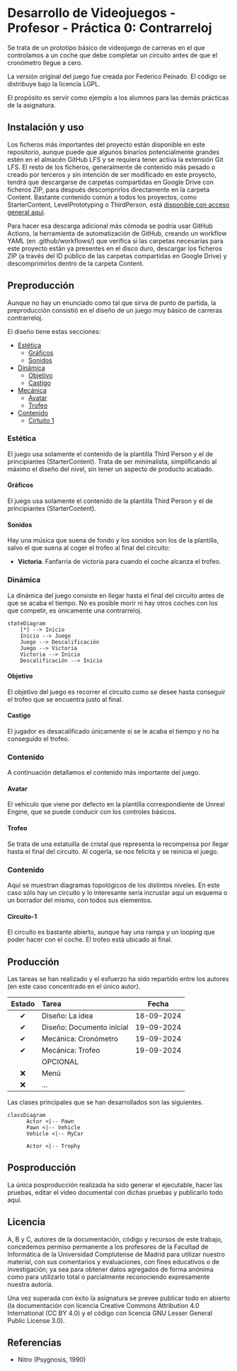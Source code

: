 # Desarrollo de Videojuegos - Profesor - Práctica 0: Contrarreloj

Se trata de un prototipo básico de videojuego de carreras en el que controlamos a un coche que debe completar un circuito antes de que el cronómetro llegue a cero.

La versión original del juego fue creada por Federico Peinado. El código se distribuye bajo la licencia LGPL.

El propósito es servir como ejemplo a los alumnos para las demás prácticas de la asignatura.

## Instalación y uso
Los ficheros más importantes del proyecto están disponible en este repositorio, aunque puede que algunos binarios potencialmente grandes estén en el almacén GitHub LFS y se requiera tener activa la extensión Git LFS. 
El resto de los ficheros, generalmente de contenido más pesado o creado por terceros y sin intención de ser modificado en este proyecto, tendrá que descargarse de carpetas compartidas en Google Drive con ficheros ZIP, para después descomprirlos directamente en la carpeta Content. 
Bastante contenido común a todos los proyectos, como StarterContent, LevelPrototyping o ThirdPerson, está [disponible con acceso general aquí](https://drive.google.com/drive/u/0/folders/1TfoB5S3yQw49-onoFfn0q79PTfk2RoSE).

Para hacer esa descarga adicional más cómoda se podría usar GitHub Actions, la herramienta de automatización de GitHub, creando un workflow YAML (en .github/workflows/) que verifica si las carpetas necesarias para este proyecto están ya presentes en el disco duro, descargar los ficheros ZIP (a través del ID público de las carpetas compartidas en Google Drive) y descomprimirlos dentro de la carpeta Content.

## Preproducción
Aunque no hay un enunciado como tal que sirva de punto de partida, la preproducción consistió en el diseño de un juego muy básico de carreras contrarreloj.

El diseño tiene estas secciones:
- [Estética](#Estética)
  * [Gráficos](#Gráficos)
  * [Sonidos](#Sonidos)
- [Dinámica](#Dinámica)
  * [Objetivo](#Objetivo)
  * [Castigo](#Castigo)
- [Mecánica](#Mecánica)
  * [Avatar](#Avatar)
  * [Trofeo](#Trofeo)
- [Contenido](#Contenido)
  * [Cirtuito 1](#Circuito-1)

### Estética
El juego usa solamente el contenido de la plantilla Third Person y el de principiantes (StarterContent). Trata de ser minimalista, simplificando al máximo el diseño del nivel, sin tener un aspecto de producto acabado.

#### Gráficos
El juego usa solamente el contenido de la plantilla Third Person y el de principiantes (StarterContent).

#### Sonidos
Hay una música que suena de fondo y los sonidos son los de la plantilla, salvo el que suena al coger el trofeo al final del circuito:
- **Victoria**. Fanfarria de victoria para cuando el coche alcanza el trofeo.

### Dinámica
La dinámica del juego consiste en llegar hasta el final del circuito antes de que se acaba el tiempo. No es posible morir ni hay otros coches con los que competir, es únicamente una contrarreloj. 

```mermaid
stateDiagram
    [*] --> Inicio
    Inicio --> Juego
    Juego --> Descalificación
    Juego --> Victoria
    Victoria --> Inicio
    Descalificación --> Inicio
```

#### Objetivo
El objetivo del juego es recorrer el circuito como se desee hasta conseguir el trofeo que se encuentra justo al final.

#### Castigo
El jugador es desacalificado únicamente si se le acaba el tiempo y no ha conseguido el trofeo. 

### Contenido
A continuación detallamos el contenido más importante del juego.

#### Avatar
El vehículo que viene por defecto en la plantilla correspondiente de Unreal Engine, que se puede conducir con los controles básicos.

#### Trofeo
Se trata de una estatuilla de cristal que representa la recompensa por llegar hasta el final del circuito. Al cogerla, se nos felicita y se reinicia el juego.

### Contenido
Aquí se muestran diagramas topológicos de los distintos niveles. En este caso sólo hay un circuito y lo interesante sería incrustar aquí un esquema o un borrador del mismo, con todos sus elementos.

#### Circuito-1
El circuito es bastante abierto, aunque hay una rampa y un looping que poder hacer con el coche. El trofeo está ubicado al final.

## Producción
Las tareas se han realizado y el esfuerzo ha sido repartido entre los autores (en este caso concentrado en el único autor).

| Estado  |  Tarea  |  Fecha  |  
|:-:|:--|:-:|
| ✔ | Diseño: La idea | 18-09-2024 |
| ✔ | Diseño: Documento inicial | 19-09-2024 |
| ✔ | Mecánica: Cronómetro | 19-09-2024 |
| ✔ | Mecánica: Trofeo | 19-09-2024 |
|  | OPCIONAL |  |
| :x: | Menú |  |
| :x: | ... |  |

Las clases principales que se han desarrollados son las siguientes.

```mermaid
classDiagram
      Actor <|-- Pawn
      Pawn <|-- Vehicle
      Vehicle <|-- MyCar
      
      Actor <|-- Trophy
```

## Posproducción

La única posproducción realizada ha sido generar el ejecutable, hacer las pruebas, editar el video documental con dichas pruebas y publicarlo todo aquí.

## Licencia

A, B y C, autores de la documentación, código y recursos de este trabajo, concedemos permiso permanente a los profesores de la Facultad de Informática de la Universidad Complutense de Madrid para utilizar nuestro material, con sus comentarios y evaluaciones, con fines educativos o de investigación; ya sea para obtener datos agregados de forma anónima como para utilizarlo total o parcialmente reconociendo expresamente nuestra autoría.

Una vez superada con éxito la asignatura se prevee publicar todo en abierto (la documentación con licencia Creative Commons Attribution 4.0 International (CC BY 4.0) y el código con licencia GNU Lesser General Public License 3.0).

## Referencias
- Nitro (Psygnosis, 1990)



